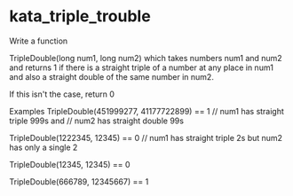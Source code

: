 # kata_triple_trouble
Write a function

TripleDouble(long num1, long num2)
which takes numbers num1 and num2 and returns 1 if there is a straight triple of a number at any place in num1 and also a straight double of the same number in num2.

If this isn't the case, return 0

Examples
TripleDouble(451999277, 41177722899) == 1 // num1 has straight triple 999s and 
                                          // num2 has straight double 99s

TripleDouble(1222345, 12345) == 0 // num1 has straight triple 2s but num2 has only a single 2

TripleDouble(12345, 12345) == 0

TripleDouble(666789, 12345667) == 1
